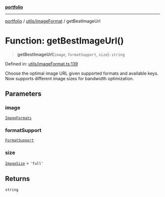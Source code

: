 [**portfolio**](../../../README.md)

***

[portfolio](../../../modules.md) / [utils/imageFormat](../README.md) / getBestImageUrl

# Function: getBestImageUrl()

> **getBestImageUrl**(`image`, `formatSupport`, `size`): `string`

Defined in: [utils/imageFormat.ts:139](https://github.com/tnorlund/Portfolio/blob/4bd07f7792186d5f517b333ce68a15ed294a40b6/portfolio/utils/imageFormat.ts#L139)

Choose the optimal image URL given supported formats and available keys.
Now supports different image sizes for bandwidth optimization.

## Parameters

### image

[`ImageFormats`](../interfaces/ImageFormats.md)

### formatSupport

[`FormatSupport`](../interfaces/FormatSupport.md)

### size

[`ImageSize`](../type-aliases/ImageSize.md) = `'full'`

## Returns

`string`
